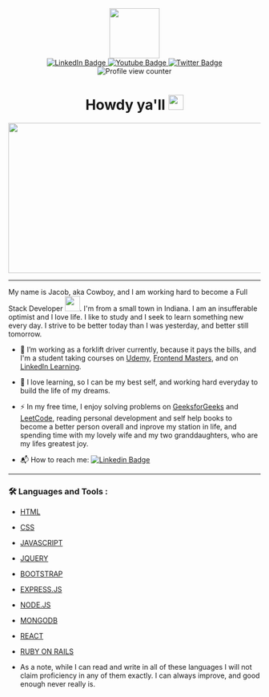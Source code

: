 <div class="container" align="center">
  <div id="header">
  	<img src="https://media.giphy.com/media/vLlpbDafjgHystuJ0a/giphy.gif" width="100"/>
  </div>
  <div id="badges" align="center">
    <a href="https://www.linkedin.com/in/jacob-robak/" target="_blank">
        <img src="https://img.shields.io/badge/LinkedIn-blue?style=for-the-badge&logo=linkedin&logoColor=white" alt="LinkedIn Badge"/>
    </a>
    <a href="https://www.youtube.com/channel/UCXgo1vt6kE1-nmkdnuNULkw" target="_blank">
        <img src="https://img.shields.io/badge/YouTube-red?style=for-the-badge&logo=youtube&logoColor=white" alt="Youtube Badge"/>
    </a>
    <a href="https://twitter.com/CowboyRobak" target="_blank">
        <img src="https://img.shields.io/badge/Twitter-blue?style=for-the-badge&logo=twitter&logoColor=white" alt="Twitter Badge"/>
    </a><br />
    <img src="https://komarev.com/ghpvc/?username=cbrobak&style=flat-square&color=blue" alt="Profile view counter" align="center"/>
  </div>

  <h1>
    Howdy ya'll
  	<img src="https://media.giphy.com/media/hvRJCLFzcasrR4ia7z/giphy.gif" width="30px"/>
  </h1>
</div>

<div align="center">
  <img src="https://media.giphy.com/media/dWesBcTLavkZuG35MI/giphy.gif" width="600" height="300"/>
</div>

---

My name is Jacob, aka Cowboy, and I am working hard to become a Full Stack Developer <img src="https://media.giphy.com/media/WUlplcMpOCEmTGBtBW/giphy.gif" width="30">. I'm from a small town in Indiana. I am an insufferable optimist and I love life. I like to study and I seek to learn something new every day. I strive to be better today than I was yesterday, and better still tomorrow.

- 🔭 I’m working as a forklift driver currently, because it pays the bills, and I'm a student taking courses on [Udemy](https://www.udemy.com/), [Frontend Masters](https://frontendmasters.com/), and on [LinkedIn Learning](https://www.linkedin.com/learning/?trk=nav_neptune_learning&).

- 🌱 I love learning, so I can be my best self, and working hard everyday to build the life of my dreams.

- ⚡ In my free time, I enjoy solving problems on [GeeksforGeeks](https://www.geeksforgeeks.org/explore?page=1&sortBy=submissions) and [LeetCode](https://leetcode.com/problemset/), reading personal development and self help books to become a better person overall and inprove my station in life, and spending time with my lovely wife and my two granddaughters, who are my lifes greatest joy.

- 📬 How to reach me: [![Linkedin Badge](https://img.shields.io/badge/-LINKEDIN-blue?style=flat&logo=Linkedin&logoColor=white)](https://www.linkedin.com/in/jacob-robak/)

---

### 🛠️ Languages and Tools :

- [HTML](https://devdocs.io/html/)
- [CSS](https://devdocs.io/css/)
- [JAVASCRIPT](https://devdocs.io/javascript/)
- [JQUERY](https://devdocs.io/jquery/)
- [BOOTSTRAP](https://devdocs.io/bootstrap/)
- [EXPRESS.JS](https://devdocs.io/express/)
- [NODE.JS](https://devdocs.io/node/)
- [MONGODB](https://www.mongodb.com/)
- [REACT](https://devdocs.io/react/)
- [RUBY ON RAILS](https://rubyonrails.org/)

- As a note, while I can read and write in all of these languages I will not claim proficiency in any of them exactly. I can always improve, and good enough never really is.
